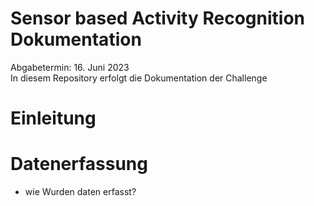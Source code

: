 # Sensor based Activity Recognition Dokumentation
Abgabetermin: 16. Juni 2023  
In diesem Repository erfolgt die Dokumentation der Challenge 

# Einleitung

# Datenerfassung
- wie Wurden daten erfasst? 
